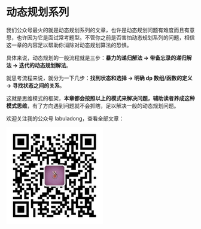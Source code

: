 # 动态规划系列

我们公众号最火的就是动态规划系列的文章，也许是动态规划问题有难度而且有意思，也许因为它是面试常考题型。不管你之前是否害怕动态规划系列的问题，相信这一章的内容足以帮助你消除对动态规划算法的恐惧。

具体来说，动态规划的一般流程就是三步：**暴力的递归解法 -&gt; 带备忘录的递归解法 -&gt; 迭代的动态规划解法**。

就思考流程来说，就分为一下几步：**找到状态和选择 -&gt; 明确 dp 数组/函数的定义 -&gt; 寻找状态之间的关系**。

这就是思维模式的框架，**本章都会按照以上的模式来解决问题，辅助读者养成这种模式思维**，有了方向遇到问题就不会抓瞎，足以解决一般的动态规划问题。

欢迎关注我的公众号 labuladong，查看全部文章：

![labuladong&#x4E8C;&#x7EF4;&#x7801;](../.gitbook/assets/qrcode.jpg)

